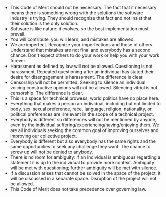 - This Code of Merit should not be necessary. The fact that it necessary means there is something wrong with the solutions the software industry is trying. They should recognize that fact and not insist that their solution is the only solution.
- Software is like nature: it evolves, so the best implementation must prevail.
- You will contribute, you will learn, and mistakes are allowed.
- We are imperfect. Recognize your imperfections and those of others. Understand that mistakes are not final and everybody has a second chance. Don't expect others to do your work or help you with your work forever. 
- Harassment as defined by law will not be allowed. Questioning is not harassment. Repeated questioning after an individual has stated their desire for disengagement is harassment. The difference is clear.
- Censorship will not be permitted. Seeking to silence an individual voicing constructive opinions will not be allowed. Silencing vitriol is not censorship. The difference is clear.
- This is a space for technical prowess; world politics have no place here.
- Everything that makes a person an individual, including but not limited to body, sex, sexual preference, race, language, religion, nationality, or political preferences are irrelevant in the scope of a technical project.
- Everybody is different so differences will not be mentioned by anyone, even by the individual suffering/experiencing/having/enjoying them. We are all individuals seeking the common goal of improving ourselves and improving our collective project.
- Everybody is different but also everybody has the same rights and the same opportunities to seek any challenge they want. The chance to screw up will not be denied to anybody.
- There is no room for ambiguity: if an individual is ambiguous regarding a statement it is up to the individual to provide more context. Ambiguity will be met with questioning; further ambiguity will be met with silence.
- If a discussion arises that cannot be solved in the space of the project, it will be discussed in a separate space. Disruption of the project will not be allowed.
- This Code of Merit does not take precedence over governing law.
